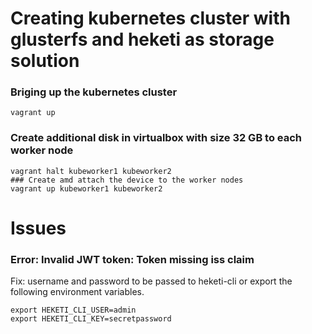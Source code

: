 # Creating kubernetes cluster with glusterfs and heketi as storage solution

### Briging up the kubernetes cluster
  ```
  vagrant up
  ```

### Create additional disk in virtualbox with size 32 GB to each worker node
  ```
  vagrant halt kubeworker1 kubeworker2
  ### Create amd attach the device to the worker nodes
  vagrant up kubeworker1 kubeworker2
  ```

### 
# Issues

### Error: Invalid JWT token: Token missing iss claim
  Fix: username and password to be passed to heketi-cli or export the following environment variables.
  ```
  export HEKETI_CLI_USER=admin
  export HEKETI_CLI_KEY=secretpassword
  ```
